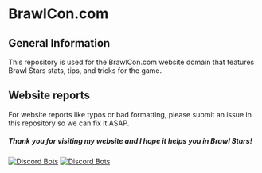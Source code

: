 # BrawlCon.com

## General Information
This repository is used for the BrawlCon.com website domain that features Brawl Stars stats, tips, and tricks for the game. 

## Website reports
For website reports like typos or bad formatting, please submit an issue in this repository so we can fix it ASAP. 

##### Thank you for visiting my website and I hope it helps you in Brawl Stars!


[![Discord Bots](https://top.gg/api/widget/status/818997191648477225.svg)](https://top.gg/bot/818997191648477225) [![Discord Bots](https://top.gg/api/widget/status/816445913035309061.svg)](https://top.gg/bot/816445913035309061)
